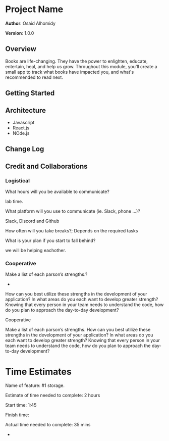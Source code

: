 <!-- # Start your own "Can of Books" App

This repository has starter code to begin work on creating your own online bookshelf.

## What can books do?

Books are life-changing. They have the power to enlighten, educate, entertain, heal, and help us grow. Build out this code base to create an web app to track what books have impacted you, and what's recommended to read next.

## Use this template

Clone this repo to your own account with the green "Use this template" button. Then, add any collaborators. Now you are ready to start adding features! Deploy your site to let the world know which books have had the greatest impact on you, and what's recommended. Enjoy! -->

# Project Name

**Author**: Osaid Alhomidy

**Version**: 1.0.0 

## Overview
Books are life-changing. They have the power to enlighten, educate, entertain, heal, and help us grow. Throughout this module, you'll create a small app to track what books have impacted you, and what's recommended to read next.

## Getting Started
<!-- What are the steps that a user must take in order to build this app on their own machine and get it running? -->

## Architecture

* Javascript
* React.js
* NOde.js

## Change Log
<!-- Use this area to document the iterative changes made to your application as each feature is successfully implemented. Use time stamps. Here's an example:

01-01-2001 4:59pm - Application now has a fully-functional express server, with a GET route for the location resource. -->

## Credit and Collaborations

### Logistical

What hours will you be available to communicate?

lab time.

What platform will you use to communicate (ie. Slack, phone …)?

Slack, Discord and Github

How often will you take breaks?;
Depends on the required tasks

What is your plan if you start to fall behind?

we will be helping eachother.

### Cooperative

Make a list of each parson’s strengths.?

* 

How can you best utilize these strengths in the development of your application?
In what areas do you each want to develop greater strength?
Knowing that every person in your team needs to understand the code, how do you plan to approach the day-to-day development?


Cooperative

Make a list of each parson’s strengths.
How can you best utilize these strengths in the development of your application?
In what areas do you each want to develop greater strength?
Knowing that every person in your team needs to understand the code, how do you plan to approach the day-to-day development?

# Time Estimates

Name of feature: #1 storage.

Estimate of time needed to complete: 2 hours

Start time: 1:45

Finish time: 

Actual time needed to complete: 35 mins





-